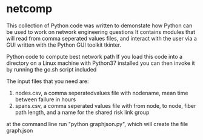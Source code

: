 # netcomp
This collection of Python code was written to demonstate how Python can be used to work on network engineering questions
It contains modules that will read from comma seperated values files, and interact with the user via a GUI written with
the Python GUI toolkit tkinter.

Python code to compute best network path
If you load this code into a directory on a Linux machine with Python37 installed
you can then invoke it by running the go.sh script included

The input  files that you need are:
  1. nodes.csv, a comma seperatedvalues file with nodename, mean time between failure in hours
  2. spans.csv, a comma seperated values file with from node, to node, fiber path length, and a name for the shared risk link group
  
  at the command line run "python graphjson.py", which will create the file graph.json
  
